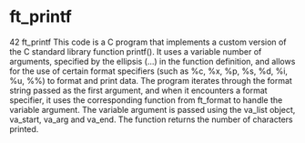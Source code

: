 # ft_printf
42 ft_printf
This code is a C program that implements a custom version of the C standard library function printf(). It uses a variable number of arguments, specified by the ellipsis (...) in the function definition, and allows for the use of certain format specifiers (such as %c, %x, %p, %s, %d, %i, %u, %%) to format and print data. The program iterates through the format string passed as the first argument, and when it encounters a format specifier, it uses the corresponding function from ft_format to handle the variable argument. The variable argument is passed using the va_list object, va_start,
va_arg and va_end. The function returns the number of characters printed.
